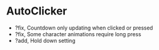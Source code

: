 # AutoClicker

* ?fix, Countdown only updating when clicked or pressed
* ?fix, Some character animations require long press
* ?add, Hold down setting
